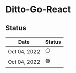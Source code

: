 # Ditto-Go-React

## Status

| Date | Status |
| --- | --- |
| Oct 04, 2022 | ⚪️ |
| Oct 04, 2022 | 🟢 |
